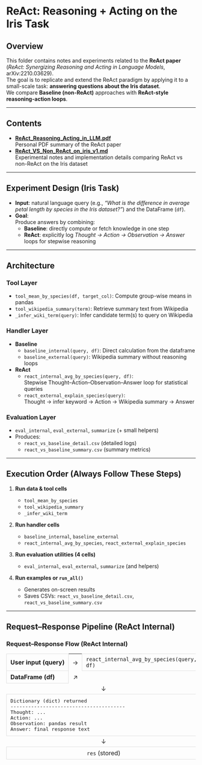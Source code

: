 # ReAct: Reasoning + Acting on the Iris Task

## Overview
This folder contains notes and experiments related to the **ReAct paper** (*ReAct: Synergizing Reasoning and Acting in Language Models*, arXiv:2210.03629).  
The goal is to replicate and extend the ReAct paradigm by applying it to a small-scale task: **answering questions about the Iris dataset**.  
We compare **Baseline (non-ReAct)** approaches with **ReAct-style reasoning-action loops**.

---

## Contents
- **[ReAct_Reasoning_Acting_in_LLM.pdf](./ReAct_Reasoning_Acting_in_LLM.pdf)**  
  Personal PDF summary of the ReAct paper
- **[ReAct_VS_Non_ReAct_on_iris_v1.md](./ReAct_VS_Non_ReAct_on_iris_v1.md)**  
  Experimental notes and implementation details comparing ReAct vs non-ReAct on the Iris dataset

---

## Experiment Design (Iris Task)
- **Input**: natural language query (e.g., *“What is the difference in average petal length by species in the Iris dataset?”*) and the DataFrame (`df`).
- **Goal**:  
  Produce answers by combining:
  - **Baseline**: directly compute or fetch knowledge in one step
  - **ReAct**: explicitly log *Thought → Action → Observation → Answer* loops for stepwise reasoning

---

## Architecture

### Tool Layer
- `tool_mean_by_species(df, target_col)`: Compute group-wise means in pandas  
- `tool_wikipedia_summary(term)`: Retrieve summary text from Wikipedia  
- `_infer_wiki_term(query)`: Infer candidate term(s) to query on Wikipedia  

### Handler Layer
- **Baseline**
  - `baseline_internal(query, df)`: Direct calculation from the dataframe
  - `baseline_external(query)`: Wikipedia summary without reasoning loops
- **ReAct**
  - `react_internal_avg_by_species(query, df)`:  
    Stepwise Thought–Action–Observation–Answer loop for statistical queries  
  - `react_external_explain_species(query)`:  
    Thought → infer keyword → Action → Wikipedia summary → Answer

### Evaluation Layer
- `eval_internal`, `eval_external`, `summarize` (+ small helpers)  
- Produces:
  - `react_vs_baseline_detail.csv` (detailed logs)  
  - `react_vs_baseline_summary.csv` (summary metrics)

---

## Execution Order (Always Follow These Steps)

1. **Run data & tool cells**  
   - `tool_mean_by_species`  
   - `tool_wikipedia_summary`  
   - `_infer_wiki_term`  

2. **Run handler cells**  
   - `baseline_internal`, `baseline_external`  
   - `react_internal_avg_by_species`, `react_external_explain_species`  

3. **Run evaluation utilities (4 cells)**  
   - `eval_internal`, `eval_external`, `summarize` (and helpers)  

4. **Run examples or `run_all()`**  
   - Generates on-screen results  
   - Saves CSVs: `react_vs_baseline_detail.csv`, `react_vs_baseline_summary.csv`

---

## Request–Response Pipeline (ReAct Internal)
<h3>Request–Response Flow (ReAct Internal)</h3>

<table>
  <tr>
    <td style="white-space:nowrap;padding:6px 10px;border:1px solid #ddd;"><b>User input (query)</b></td>
    <td style="padding:6px 10px;text-align:center;">→</td>
    <td style="white-space:nowrap;padding:6px 10px;border:1px solid #ddd;"><code>react_internal_avg_by_species(query, df)</code></td>
  </tr>
  <tr>
    <td style="white-space:nowrap;padding:6px 10px;border:1px solid #ddd;"><b>DataFrame (df)</b></td>
    <td style="padding:6px 10px;text-align:center;">↗</td>
    <td></td>
  </tr>
  <tr>
    <td colspan="3" style="padding:4px 10px;text-align:center;">↓</td>
  </tr>
  <tr>
    <td colspan="3" style="padding:0;border:1px solid #ddd;">
      <pre style="margin:0;padding:10px;overflow:auto;">Dictionary (dict) returned
---------------------------------------
Thought: ...
Action: ...
Observation: pandas result
Answer: final response text</pre>
    </td>
  </tr>
  <tr>
    <td colspan="3" style="padding:4px 10px;text-align:center;">↓</td>
  </tr>
  <tr>
    <td colspan="3" style="padding:6px 10px;border:1px solid #ddd;text-align:center;">
      <code>res</code> (stored)
    </td>
  </tr>
</table>
